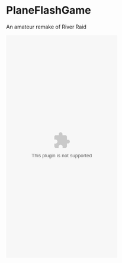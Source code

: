 # PlaneFlashGame
An amateur remake of River Raid

<div>
<embed src="http://192.243.101.96/plane.swf" style="background-color:gray;height:600px;width=600px">
</div>
  
